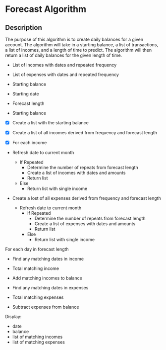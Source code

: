 # Forecast Algorithm

## Description

The purpose of this algorithm is to create daily balances for a given account. The algorithm will take in a starting balance, a list of transactions, a list of incomes, and a length of time to predict. The algorithm will then return a list of daily balances for the given length of time.


* List of incomes with dates and repeated frequency

* List of expenses with dates and repeated frequency

* Starting balance 

* Starting date

* Forecast length 

* Starting  balance


- [x] Create a list with the starting balance

- [x] Create a list of all incomes derived from frequency and forecast length
- [x] For each income
* Refresh date to current month
    * If Repeated
        * Determine the number of repeats from forecast length
        * Create a list of incomes with dates and amounts
        * Return list
    * Else
        * Return list with single income

    
* Create a lost of all expenses derived from frequency and forecast length
    * Refresh date to current month   
        * If Repeated
            * Determine the number of repeats from forecast length
            * Create a list of expenses with dates and amounts
            * Return list
        * Else
            * Return list with single income



For each day in forecast length

* Find any matching dates in income
* Total matching income
* Add matching incomes to balance  

* Find any matching dates in expenses
* Total matching expenses
* Subtract expenses from balance

Display: 
* date 
* balance 
* list of matching incomes
* list of matching expenses





